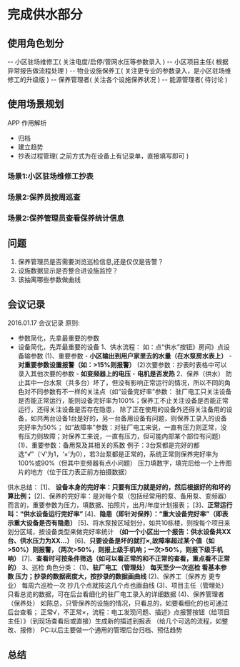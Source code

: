 # 完成供水部分

## 使用角色划分
-- 小区驻场维修工( 关注电度/启停/管网水压等参数录入 )
-- 小区项目主任( 根据异常报告做流程处理 )
-- 物业设施保养工( 关注更专业的参数录入，是小区驻场维修工的升级版 )
-- 保养管理者( 关注各个设施保养状况 )
-- 能源管理者( 待讨论 )


## 使用场景规划
APP 作用解析
* 归档
* 建立趋势
* 抄表过程管理( 之前方式为在设备上有记录单，直接填写即可 )

### 场景1:小区驻场维修工抄表
### 场景2:保养员按周巡查
### 场景2:保养管理员查看保养统计信息



## 问题
1. 保养管理员是否需要浏览巡检信息,还是仅仅是告警？
2. 设施数据显示是否整合进设施监控？
3. 该抽离哪些参数做曲线


## 会议记录
2016.01.17 会议记录
原则:
* 参数简化，先拿最重要的参数
* 设备简化，先弄最重要的设备
1、供水流程：
	如：点“供水”按钮》房间》点设备输参数
	(1)、重要参数
       - **小区输出到用户家里去的水量（在水泵房水表上）**
	   - **对重要参数设置报警（如：>15%则报警）**
	(2)次要参数：抄表时表格中可以录入其他次要的参数
       - **如变频器上的电压**
       - **电机是否发热**
2、保养（供水）
	防止其中一台水泵（共多台）坏了，但没有影响正常运行的情况，所以不同的角色对不同参数有不一样的关注点（如“设备完好率”参数：
    驻厂电工只关注设备是否能正常运行，能则设备完好率为100%；保养工不止关注设备是否能正常运行，还得关注设备是否存在隐患，
    除了正在使用的设备外还得关注备用的设备，如共两台设备1台是好的，另一台备用设备有问题，则保养工录入的设备完好率为50%；
    如“故障率”参数：对驻厂电工来说，一直有压力则正常，没有压力则故障；对保养工来说，一直有压力，但可能内部某个部位有问题）
	(1)、重要参数：备用泵及其相关的系数
		例子：3台泵都是完好的都选“√”（‘√’为1，‘×’为0），若3台泵都是正常的，系统正常则保养完好率为100%或90%（但其中变频器有点小问题）
		压力填数字，填完后给一个上传图片的地方（位于压力表正前方拍摄数据）

供水总结：
	[1]、 **设备本身的完好率：只要有压力就是好的，然后根据好的和坏的算比例；** 
	[2]、保养的完好率：是对每个泵（包括经常用的泵、备用泵、变频器）而言的，重要参数为压力，填数据、拍照片，出月/年度计划报表；
	[3]、**正常运行叫：“供水设备运行完好率”**
	[4]、**隐患（即针对保养）：“重大设备完好率”（即表示重大设备是否有隐患）**
	[5]、将水泵按区域划分，如共10栋楼，则按每个项目来划分区域，按设备类型来做完好率统计
    **（如一个小区出一个报告：供水设备共XX台、供水压力为XX…）**
	[6]、**只要设备是坏的就打×,故障率超过某个值（如>50%）则报警，（两次>50%，则报上级手机响；一次>50%，则报下级手机响）**
	[7]、**查看时可按条件筛选（如可以看正常的和不正常的查看，重点看不正常的）**
3、巡检
	角色分类：
		(1)、**驻厂电工（管理处） 每天至少一次巡检 看基本参数 压力；抄录的数据密度大，按抄录的数据画曲线**
		(2)、保养工（保养方 更专业） 每周六巡检一次 抄几个点就按这几个点也画曲线
		(3)、项目主任（管理处） 只看总览的数据，可在后台看细化的驻厂电工录入的详细数据
		(4)、保养管理者（保养处） 如陈总，只管保养的设施的情况，只看总的，如要看细化的也可通过后台查看；
	         正常√，不正常×，流程：电工发现问题、描述》点报警按钮（给项目主任）》（到现场查看后或直接）生成新的描述到报表
    （给几个可选的流程，如整改、报修）
	PC:以后主要做一个通用的管理后台归档、预估趋势


## 总结
